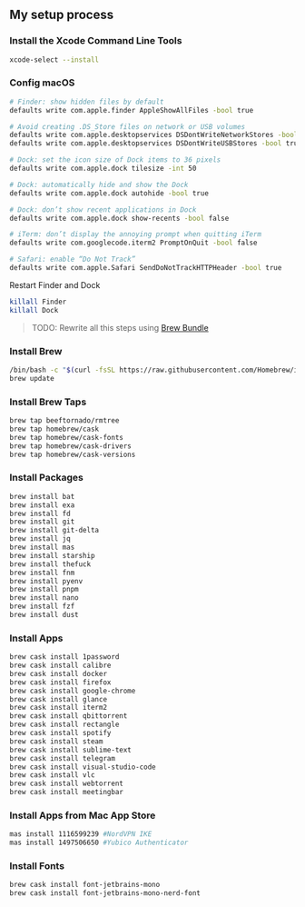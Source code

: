 ## My setup process

### Install the Xcode Command Line Tools
```sh
xcode-select --install
```

### Config macOS
```sh
# Finder: show hidden files by default
defaults write com.apple.finder AppleShowAllFiles -bool true

# Avoid creating .DS_Store files on network or USB volumes
defaults write com.apple.desktopservices DSDontWriteNetworkStores -bool true
defaults write com.apple.desktopservices DSDontWriteUSBStores -bool true

# Dock: set the icon size of Dock items to 36 pixels
defaults write com.apple.dock tilesize -int 50

# Dock: automatically hide and show the Dock
defaults write com.apple.dock autohide -bool true

# Dock: don’t show recent applications in Dock
defaults write com.apple.dock show-recents -bool false

# iTerm: don’t display the annoying prompt when quitting iTerm
defaults write com.googlecode.iterm2 PromptOnQuit -bool false

# Safari: enable “Do Not Track”
defaults write com.apple.Safari SendDoNotTrackHTTPHeader -bool true
```
Restart Finder and Dock
```sh
killall Finder
killall Dock
```

> TODO: Rewrite all this steps using [Brew Bundle](https://github.com/homebrew/homebrew-bundle)

### Install Brew
```sh
/bin/bash -c "$(curl -fsSL https://raw.githubusercontent.com/Homebrew/install/master/install.sh)"
brew update
```

### Install Brew Taps
```sh
brew tap beeftornado/rmtree
brew tap homebrew/cask
brew tap homebrew/cask-fonts
brew tap homebrew/cask-drivers
brew tap homebrew/cask-versions
```

### Install Packages
```sh
brew install bat
brew install exa
brew install fd
brew install git
brew install git-delta
brew install jq
brew install mas
brew install starship
brew install thefuck
brew install fnm
brew install pyenv
brew install pnpm
brew install nano
brew install fzf
brew install dust
```

### Install Apps
```sh
brew cask install 1password
brew cask install calibre
brew cask install docker
brew cask install firefox
brew cask install google-chrome
brew cask install glance
brew cask install iterm2
brew cask install qbittorrent
brew cask install rectangle
brew cask install spotify
brew cask install steam
brew cask install sublime-text
brew cask install telegram
brew cask install visual-studio-code
brew cask install vlc
brew cask install webtorrent
brew cask install meetingbar
```

### Install Apps from Mac App Store
```sh
mas install 1116599239 #NordVPN IKE
mas install 1497506650 #Yubico Authenticator
```

### Install Fonts
```sh
brew cask install font-jetbrains-mono
brew cask install font-jetbrains-mono-nerd-font
```
